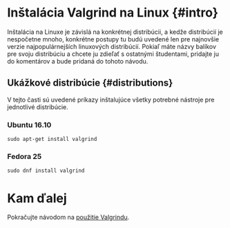 # Inštalácia Valgrind na Linux {#intro}

Inštalácia na Linuxe je závislá na konkrétnej distribúcii, a kedže distribúcií je nespočetne mnoho, konkrétne postupy tu budú uvedené len pre najnovšie verzie najpopulárnejších linuxových distribúcií. Pokiaľ máte názvy balíkov pre svoju distribúciu a chcete ju zdieľať s ostatnými študentami, pridajte ju do komentárov a bude pridaná do tohoto návodu.

## Ukážkové distribúcie {#distributions}

V tejto časti sú uvedené príkazy inštalujúce všetky potrebné nástroje pre jednotlivé distribúcie.

### Ubuntu 16.10

```
sudo apt-get install valgrind

```

### Fedora 25

```
sudo dnf install valgrind
```

# Kam ďalej

Pokračujte návodom na [použitie Valgrindu](./valgrind-pouzitie.md).
